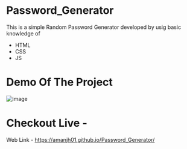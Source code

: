 # Password_Generator

This is a simple Random Password Generator developed by usig basic knowledge of
  - HTML
  - CSS
  - JS
  
# Demo Of The Project 

![image](https://user-images.githubusercontent.com/103499199/232361315-4f7b6ab0-9edc-48c4-a665-f7bce4bc8a3b.png)

# Checkout Live -  

Web Link - https://amanjh01.github.io/Password_Generator/

